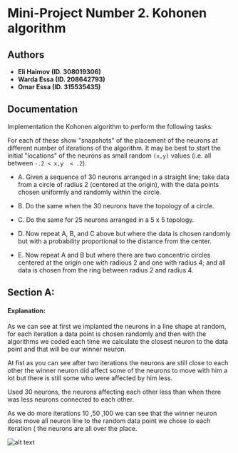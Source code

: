# Mini-Project Number 2.  Kohonen algorithm

## Authors

* **Eli Haimov (ID. 308019306)**
* **Warda Essa (ID. 208642793)**
* **Omar Essa (ID. 315535435)**

## Documentation
Implementation the Kohonen algorithm to perform the following tasks:

For each of these show "snapshots" of the placement of the neurons at different number of iterations of the algorithm.
It may be best to start the initial "locations" of the neurons as small random `(x,y)` values (i.e. all between `-.2 < x,y  < .2`).

* A. Given a sequence of  30 neurons arranged in a straight line;  take data from a circle of radius 2 (centered at the origin), 
with the data points chosen uniformly and randomly within the circle.

* B. Do the same when the 30 neurons have the topology of a circle.

* C. Do the same for 25 neurons arranged in a 5 x 5 topology.

* D. Now repeat A, B, and C  above but where the data is chosen randomly but with a probability proportional to the distance from the center.

* E. Now repeat A and B  but where there are two concentric circles  centered at the origin  one with radious 2 and one with radius 4; 
and all data is chosen from the ring between radius 2 and radius 4.

## Section A:

#### Explanation:
As we can see at first we implanted the neurons in a line shape at random, for each iteration a data point is chosen randomly and 
then with the algorithms we coded each time we calculate the closest neuron to the data point and that will be our winner neuron.

At fist as you can see after two iterations the neurons are still close to each other the winner neuron did affect some of the 
neurons to move with him a lot but there is still some who were affected by him less.

Used 30 neurons, the neurons affecting each other less than when there was less neurons connected to each other.

As we do more iterations 10 ,50 ,100 we can see that the winner neuron does move all neuron line to the random data point we chose 
to each iteration ( the neurons are all over the place.

![alt text](https://github.com/[username]/[reponame]/blob/[branch]/image.jpg?raw=true)
